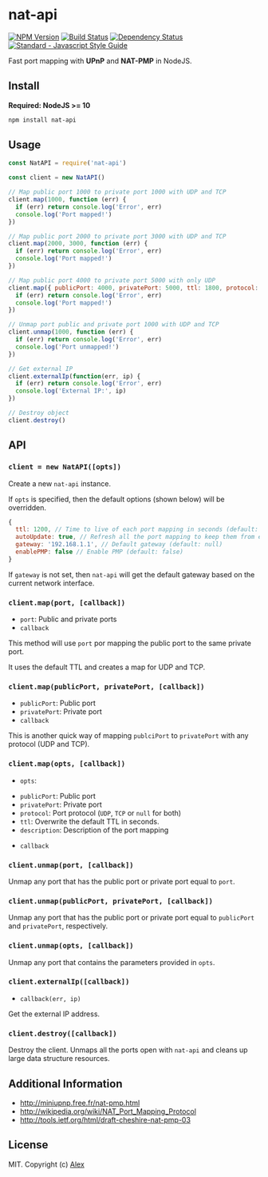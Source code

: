 # nat-api

[![NPM Version][nat-api-ni]][nat-api-nu]
[![Build Status][nat-api-ti]][nat-api-tu]
[![Dependency Status][nat-api-di]][nat-api-du]
[![Standard - Javascript Style Guide][standard-image]][standard-url]

Fast port mapping with **UPnP** and **NAT-PMP** in NodeJS.

## Install

**Required: NodeJS >= 10**

```sh
npm install nat-api
```

## Usage

```js
const NatAPI = require('nat-api')

const client = new NatAPI()

// Map public port 1000 to private port 1000 with UDP and TCP
client.map(1000, function (err) {
  if (err) return console.log('Error', err)
  console.log('Port mapped!')
})

// Map public port 2000 to private port 3000 with UDP and TCP
client.map(2000, 3000, function (err) {
  if (err) return console.log('Error', err)
  console.log('Port mapped!')
})

// Map public port 4000 to private port 5000 with only UDP
client.map({ publicPort: 4000, privatePort: 5000, ttl: 1800, protocol: 'UDP' }, function (err) {
  if (err) return console.log('Error', err)
  console.log('Port mapped!')
})

// Unmap port public and private port 1000 with UDP and TCP
client.unmap(1000, function (err) {
  if (err) return console.log('Error', err)
  console.log('Port unmapped!') 
})

// Get external IP
client.externalIp(function(err, ip) {
  if (err) return console.log('Error', err)
  console.log('External IP:', ip)
})

// Destroy object
client.destroy()
```

## API

### `client = new NatAPI([opts])`

Create a new `nat-api` instance.

If `opts` is specified, then the default options (shown below) will be overridden.

```js
{
  ttl: 1200, // Time to live of each port mapping in seconds (default: 1200)
  autoUpdate: true, // Refresh all the port mapping to keep them from expiring (default: true)
  gateway: '192.168.1.1', // Default gateway (default: null)
  enablePMP: false // Enable PMP (default: false)
}
```

If `gateway` is not set, then `nat-api` will get the default gateway based on the current network interface.

### `client.map(port, [callback])`
* `port`: Public and private ports
* `callback`

This method will use `port` por mapping the public port to the same private port.

It uses the default TTL and creates a map for UDP and TCP.

### `client.map(publicPort, privatePort, [callback])`
* `publicPort`: Public port
* `privatePort`: Private port
* `callback`

This is another quick way of mapping `publciPort` to `privatePort` with any protocol (UDP and TCP).

### `client.map(opts, [callback])`
* `opts`:
 - `publicPort`: Public port
 - `privatePort`: Private port
 - `protocol`: Port protocol (`UDP`, `TCP` or `null` for both)
 - `ttl`: Overwrite the default TTL in seconds.
 - `description`: Description of the port mapping
* `callback`

### `client.unmap(port, [callback])`

Unmap any port that has the public port or private port equal to `port`.

### `client.unmap(publicPort, privatePort, [callback])`

Unmap any port that has the public port or private port equal to `publicPort` and `privatePort`, respectively.

### `client.unmap(opts, [callback])`

Unmap any port that contains the parameters provided in `opts`.

### `client.externalIp([callback])`
* `callback(err, ip)`

Get the external IP address.

### `client.destroy([callback])`

Destroy the client. Unmaps all the ports open with `nat-api` and cleans up large data structure resources.

## Additional Information

- http://miniupnp.free.fr/nat-pmp.html
- http://wikipedia.org/wiki/NAT_Port_Mapping_Protocol
- http://tools.ietf.org/html/draft-cheshire-nat-pmp-03


## License

MIT. Copyright (c) [Alex](https://github.com/alxhotel)

[nat-api-ti]: https://img.shields.io/travis/com/alxhotel/nat-api/master.svg
[nat-api-tu]: https://travis-ci.com/alxhotel/nat-api
[nat-api-ni]: https://img.shields.io/npm/v/nat-api.svg
[nat-api-nu]: https://npmjs.org/package/nat-api
[nat-api-di]: https://david-dm.org/alxhotel/nat-api/status.svg
[nat-api-du]: https://david-dm.org/alxhotel/nat-api
[standard-image]: https://img.shields.io/badge/code_style-standard-brightgreen.svg
[standard-url]: https://standardjs.com
